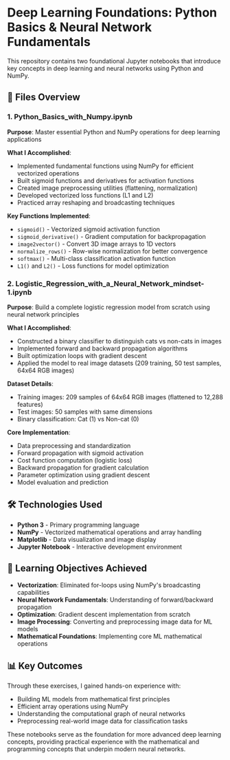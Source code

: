 # Deep Learning Foundations: Python Basics & Neural Network Fundamentals

This repository contains two foundational Jupyter notebooks that introduce key concepts in deep learning and neural networks using Python and NumPy.

## 📁 Files Overview

### 1. Python_Basics_with_Numpy.ipynb
**Purpose**: Master essential Python and NumPy operations for deep learning applications

**What I Accomplished**:
- Implemented fundamental functions using NumPy for efficient vectorized operations
- Built sigmoid functions and derivatives for activation functions
- Created image preprocessing utilities (flattening, normalization)
- Developed vectorized loss functions (L1 and L2)
- Practiced array reshaping and broadcasting techniques

**Key Functions Implemented**:
- `sigmoid()` - Vectorized sigmoid activation function
- `sigmoid_derivative()` - Gradient computation for backpropagation
- `image2vector()` - Convert 3D image arrays to 1D vectors
- `normalize_rows()` - Row-wise normalization for better convergence
- `softmax()` - Multi-class classification activation function
- `L1()` and `L2()` - Loss functions for model optimization

### 2. Logistic_Regression_with_a_Neural_Network_mindset-1.ipynb
**Purpose**: Build a complete logistic regression model from scratch using neural network principles

**What I Accomplished**:
- Constructed a binary classifier to distinguish cats vs non-cats in images
- Implemented forward and backward propagation algorithms
- Built optimization loops with gradient descent
- Applied the model to real image datasets (209 training, 50 test samples, 64x64 RGB images)

**Dataset Details**:
- Training images: 209 samples of 64x64 RGB images (flattened to 12,288 features)
- Test images: 50 samples with same dimensions
- Binary classification: Cat (1) vs Non-cat (0)

**Core Implementation**:
- Data preprocessing and standardization
- Forward propagation with sigmoid activation
- Cost function computation (logistic loss)
- Backward propagation for gradient calculation
- Parameter optimization using gradient descent
- Model evaluation and prediction

## 🛠️ Technologies Used

- **Python 3** - Primary programming language
- **NumPy** - Vectorized mathematical operations and array handling
- **Matplotlib** - Data visualization and image display
- **Jupyter Notebook** - Interactive development environment

## 🎯 Learning Objectives Achieved

- **Vectorization**: Eliminated for-loops using NumPy's broadcasting capabilities
- **Neural Network Fundamentals**: Understanding of forward/backward propagation
- **Optimization**: Gradient descent implementation from scratch
- **Image Processing**: Converting and preprocessing image data for ML models
- **Mathematical Foundations**: Implementing core ML mathematical operations

## 📊 Key Outcomes

Through these exercises, I gained hands-on experience with:
- Building ML models from mathematical first principles
- Efficient array operations using NumPy
- Understanding the computational graph of neural networks
- Preprocessing real-world image data for classification tasks

These notebooks serve as the foundation for more advanced deep learning concepts, providing practical experience with the mathematical and programming concepts that underpin modern neural networks.
